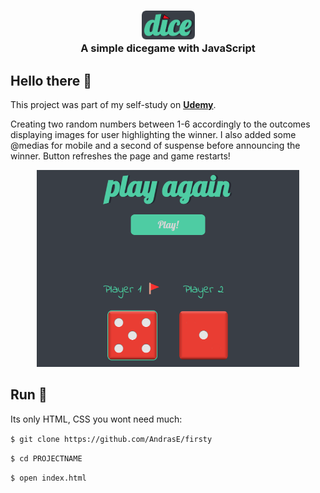 <h3 align="center">
  <a href="https://andrase.github.io/dice/" target="_blank" rel="noopener noreferrer">
  <img src="https://github.com/AndrasE/raw-readme/blob/e0ba0d38fc6f2bb201983bbc4986e59f1ae946f2/logo/dice-readme-img.png" width="85px">
  </a>
<br/>
  A simple dicegame with JavaScript
</h3>

## Hello there 👋

This project was part of my self-study on **[Udemy](https://www.udemy.com/course/the-complete-web-development-bootcamp)**. 

Creating two random numbers between 1-6 accordingly to the outcomes displaying images for user highlighting the winner. I also added some @medias for mobile and a second of suspense before announcing the winner. Button refreshes the page and game restarts!

<div align="center">
<img src="https://github.com/AndrasE/raw-readme/blob/9c4de24486543db9f7378b223611919b183e59a7/thumbs/dice.png" width="420">
</div>

## Run 🚀
Its only HTML, CSS you wont need much:

`
$ git clone https://github.com/AndrasE/firsty
`

`
$ cd PROJECTNAME
`

`
$ open index.html
`
